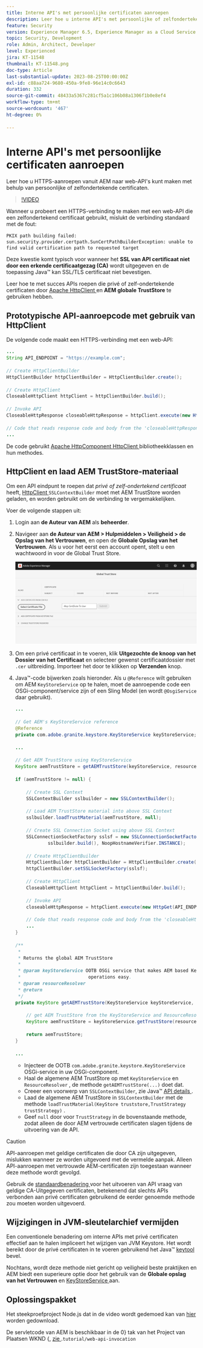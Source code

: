 ```yaml
---
title: Interne API's met persoonlijke certificaten aanroepen
description: Leer hoe u interne API's met persoonlijke of zelfondertekende certificaten aanroept.
feature: Security
version: Experience Manager 6.5, Experience Manager as a Cloud Service
topic: Security, Development
role: Admin, Architect, Developer
level: Experienced
jira: KT-11548
thumbnail: KT-11548.png
doc-type: Article
last-substantial-update: 2023-08-25T00:00:00Z
exl-id: c88aa724-9680-450a-9fe8-96e14c0c6643
duration: 332
source-git-commit: 48433a5367c281cf5a1c106b08a1306f1b0e8ef4
workflow-type: tm+mt
source-wordcount: '467'
ht-degree: 0%

---
```


# Interne API&#39;s met persoonlijke certificaten aanroepen

Leer hoe u HTTPS-aanroepen vanuit AEM naar web-API&#39;s kunt maken met behulp van persoonlijke of zelfondertekende certificaten.

>[!VIDEO](https://video.tv.adobe.com/v/3424853?quality=12&learn=on)

Wanneer u probeert een HTTPS-verbinding te maken met een web-API die een zelfondertekend certificaat gebruikt, mislukt de verbinding standaard met de fout:

```
PKIX path building failed: sun.security.provider.certpath.SunCertPathBuilderException: unable to find valid certification path to requested target
```

Deze kwestie komt typisch voor wanneer het **SSL van API certificaat niet door een erkende certificaatgezag (CA)** wordt uitgegeven en de toepassing Java™ kan SSL/TLS certificaat niet bevestigen.

Leer hoe te met succes APIs roepen die privé of zelf-ondertekende certificaten door [ Apache HttpClient ](https://hc.apache.org/httpcomponents-client-4.5.x/index.html) en **AEM globale TrustStore** te gebruiken hebben.


## Prototypische API-aanroepcode met gebruik van HttpClient

De volgende code maakt een HTTPS-verbinding met een web-API:

```java
...
String API_ENDPOINT = "https://example.com";

// Create HttpClientBuilder
HttpClientBuilder httpClientBuilder = HttpClientBuilder.create();

// Create HttpClient
CloseableHttpClient httpClient = httpClientBuilder.build();

// Invoke API
CloseableHttpResponse closeableHttpResponse = httpClient.execute(new HttpGet(API_ENDPOINT));

// Code that reads response code and body from the 'closeableHttpResponse' object
...
```

De code gebruikt [ Apache HttpComponent ](https://hc.apache.org/) [ HttpClient ](https://hc.apache.org/httpcomponents-client-4.5.x/index.html) bibliotheekklassen en hun methodes.


## HttpClient en laad AEM TrustStore-materiaal

Om een API eindpunt te roepen dat _privé of zelf-ondertekend certificaat_ heeft, [ HttpClient ](https://hc.apache.org/httpcomponents-client-4.5.x/index.html) `SSLContextBuilder` moet met AEM TrustStore worden geladen, en worden gebruikt om de verbinding te vergemakkelijken.

Voer de volgende stappen uit:

1. Login aan **de Auteur van AEM** als **beheerder**.
1. Navigeer aan **de Auteur van AEM > Hulpmiddelen > Veiligheid > de Opslag van het Vertrouwen**, en open de **Globale Opslag van het Vertrouwen**. Als u voor het eerst een account opent, stelt u een wachtwoord in voor de Global Trust Store.

   ![ Globale opslag van het Vertrouwen ](assets/internal-api-call/global-trust-store.png)

1. Om een privé certificaat in te voeren, klik **Uitgezochte de knoop van het Dossier van het Certificaat** en selecteer gewenst certificaatdossier met `.cer` uitbreiding. Importeer het door te klikken op **Verzenden** knop.

1. Java™-code bijwerken zoals hieronder. Als u `@Reference` wilt gebruiken om AEM `KeyStoreService` op te halen, moet de aanroepende code een OSGi-component/service zijn of een Sling Model (en wordt `@OsgiService` daar gebruikt).

   ```java
   ...
   
   // Get AEM's KeyStoreService reference
   @Reference
   private com.adobe.granite.keystore.KeyStoreService keyStoreService;
   
   ...
   
   // Get AEM TrustStore using KeyStoreService
   KeyStore aemTrustStore = getAEMTrustStore(keyStoreService, resourceResolver);
   
   if (aemTrustStore != null) {
   
       // Create SSL Context
       SSLContextBuilder sslbuilder = new SSLContextBuilder();
   
       // Load AEM TrustStore material into above SSL Context
       sslbuilder.loadTrustMaterial(aemTrustStore, null);
   
       // Create SSL Connection Socket using above SSL Context
       SSLConnectionSocketFactory sslsf = new SSLConnectionSocketFactory(
               sslbuilder.build(), NoopHostnameVerifier.INSTANCE);
   
       // Create HttpClientBuilder
       HttpClientBuilder httpClientBuilder = HttpClientBuilder.create();
       httpClientBuilder.setSSLSocketFactory(sslsf);
   
       // Create HttpClient
       CloseableHttpClient httpClient = httpClientBuilder.build();
   
       // Invoke API
       closeableHttpResponse = httpClient.execute(new HttpGet(API_ENDPOINT));
   
       // Code that reads response code and body from the 'closeableHttpResponse' object
       ...
   } 
   
   /**
    * 
    * Returns the global AEM TrustStore
    * 
    * @param keyStoreService OOTB OSGi service that makes AEM based KeyStore
    *                         operations easy.
    * @param resourceResolver
    * @return
    */
   private KeyStore getAEMTrustStore(KeyStoreService keyStoreService, ResourceResolver resourceResolver) {
   
       // get AEM TrustStore from the KeyStoreService and ResourceResolver
       KeyStore aemTrustStore = keyStoreService.getTrustStore(resourceResolver);
   
       return aemTrustStore;
   }
   
   ...
   ```

   * Injecteer de OOTB `com.adobe.granite.keystore.KeyStoreService` OSGi-service in uw OSGi-component.
   * Haal de algemene AEM TrustStore op met `KeyStoreService` en `ResourceResolver` , de methode `getAEMTrustStore(...)` doet dat.
   * Creeer een voorwerp van `SSLContextBuilder`, zie Java™ [ API details ](https://javadoc.io/static/org.apache.httpcomponents/httpcore/4.4.8/index.html?org/apache/http/ssl/SSLContextBuilder.html).
   * Laad de algemene AEM TrustStore in `SSLContextBuilder` met de methode `loadTrustMaterial(KeyStore truststore,TrustStrategy trustStrategy)` .
   * Geef `null` door voor `TrustStrategy` in de bovenstaande methode, zodat alleen de door AEM vertrouwde certificaten slagen tijdens de uitvoering van de API.


>[!CAUTION]
>
>API-aanroepen met geldige certificaten die door CA zijn uitgegeven, mislukken wanneer ze worden uitgevoerd met de vermelde aanpak. Alleen API-aanroepen met vertrouwde AEM-certificaten zijn toegestaan wanneer deze methode wordt gevolgd.
>
>Gebruik de [ standaardbenadering ](#prototypical-api-invocation-code-using-httpclient) voor het uitvoeren van API vraag van geldige CA-Uitgegeven certificaten, betekenend dat slechts APIs verbonden aan privé certificaten gebruikend de eerder genoemde methode zou moeten worden uitgevoerd.

## Wijzigingen in JVM-sleutelarchief vermijden

Een conventionele benadering om interne APIs met privé certificaten effectief aan te halen impliceert het wijzigen van JVM Keystore. Het wordt bereikt door de privé certificaten in te voeren gebruikend het Java™ [ keytool ](https://docs.oracle.com/en/java/javase/11/tools/keytool.html#GUID-5990A2E4-78E3-47B7-AE75-6D1826259549) bevel.

Nochtans, wordt deze methode niet gericht op veiligheid beste praktijken en AEM biedt een superieure optie door het gebruik van de **Globale opslag van het Vertrouwen** en [ KeyStoreService ](https://javadoc.io/doc/com.adobe.aem/aem-sdk-api/latest/com/adobe/granite/keystore/KeyStoreService.html) aan.


## Oplossingspakket

Het steekproefproject Node.js dat in de video wordt gedemoed kan van [ hier ](assets/internal-api-call/REST-APIs.zip) worden gedownload.

De servletcode van AEM is beschikbaar in de 0&rbrace; tak van het Project van Plaatsen WKND &lbrace;, [ zie ](https://github.com/adobe/aem-guides-wknd/tree/tutorial/web-api-invocation/core/src/main/java/com/adobe/aem/guides/wknd/core/servlets).`tutorial/web-api-invocation`
